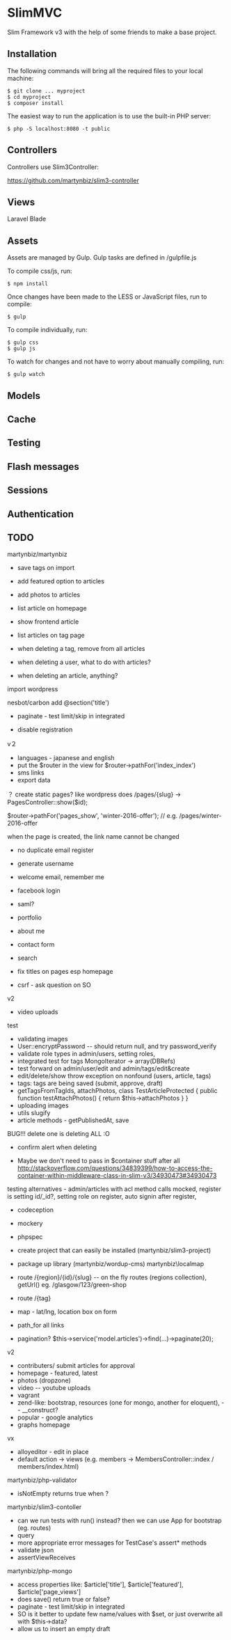 # SlimMVC #

Slim Framework v3 with the help of some friends to make a base project.

## Installation ##

The following commands will bring all the required files to your local machine:

```
$ git clone ... myproject
$ cd myproject
$ composer install
```

The easiest way to run the application is to use the built-in PHP server:

```
$ php -S localhost:8080 -t public
```

## Controllers ##

Controllers use Slim3Controller:

https://github.com/martynbiz/slim3-controller

## Views ##

Laravel Blade

## Assets ##

Assets are managed by Gulp. Gulp tasks are defined in /gulpfile.js

To compile css/js, run:

```
$ npm install
```

Once changes have been made to the LESS or JavaScript files, run to compile:

```
$ gulp
```

To compile individually, run:

```
$ gulp css
$ gulp js
```

To watch for changes and not have to worry about manually compiling, run:

```
$ gulp watch
```

## Models ##

## Cache ##

## Testing ##

## Flash messages ##

## Sessions ##

## Authentication ##






## TODO

martynbiz/martynbiz

* save tags on import

* add featured option to articles
* add photos to articles
* list article on homepage
* show frontend article
* list articles on tag page

* when deleting a tag, remove from all articles
* when deleting a user, what to do with articles?
* when deleting an article, anything?

import wordpress


nesbot/carbon
add @section('title')

* paginate - test limit/skip in integrated



* disable registration

v２
* languages - japanese and english
* put the $router in the view for $router->pathFor('index_index')
* sms links
* export data

？ create static pages? like wordpress does
  /pages/{slug} -> PagesController::show($id);

  $router->pathFor('pages_show', 'winter-2016-offer'); // e.g. /pages/winter-2016-offer

  when the page is created, the link name cannot be changed


* no duplicate email register
* generate username
* welcome email, remember me
* facebook login
* saml?


* portfolio
* about me
* contact form

* search
* fix titles on pages esp homepage
* csrf - ask question on SO

v2
* video uploads





test
* validating images
* User::encryptPassword -- should return null, and try password_verify
* validate role types in admin/users, setting roles,
* integrated test for tags MongoIterator -> array(DBRefs)
* test forward on admin/user/edit and admin/tags/edit&create
* edit/delete/show throw exception on nonfound (users, article, tags)
* tags: tags are being saved (submit, approve, draft)
* getTagsFromTagIds, attachPhotos, class TestArticleProtected { public function testAttachPhotos() { return $this->attachPhotos } }
* uploading images
* utils slugify
* article methods - getPublishedAt, save

BUG!!! delete one is deleting ALL :O
* confirm alert when deleting




* Maybe we don't need to pass in $container stuff after all http://stackoverflow.com/questions/34839399/how-to-access-the-container-within-middleware-class-in-slim-v3/34930473#34930473

testing alternatives - admin/articles with acl method calls mocked, register is setting id/_id?, setting role on register,
  auto signin after register,
* codeception
* mockery
* phpspec




* create project that can easily be installed (martynbiz/slim3-project)

* package up library (martynbiz/wordup-cms)
martynbiz\localmap
* route /{region}/{id}/{slug} -- on the fly routes (regions collection), getUrl() eg. /glasgow/123/green-shop
* route /{tag}
* map - lat/lng, location box on form
* path_for all links
* pagination? $this->service('model.articles')->find(...)->paginate(20);


v2
* contributers/ submit articles for approval
* homepage - featured, latest
* photos (dropzone)
* video -- youtube uploads
* vagrant
* zend-like: bootstrap, resources (one for mongo, another for eloquent), -- __construct?
* popular - google analytics
* graphs homepage


vx
* alloyeditor - edit in place
* default action -> views (e.g. members -> MembersController::index / members/index.html)



martynbiz/php-validator
* isNotEmpty returns true when ?

martynbiz/slim3-contoller
* can we run tests with run() instead? then we can use App for bootstrap (eg. routes)
* query
* more appropriate error messages for TestCase's assert* methods
* validate json
* assertViewReceives

martynbiz/php-mongo
* access properties like: $article['title'], $article['featured'], $article['page_views']
* does save() return true or false?
* paginate - test limit/skip in integrated
* SO is it better to update few name/values with $set, or just overwrite all with $this->data?
* allow us to insert an empty draft

